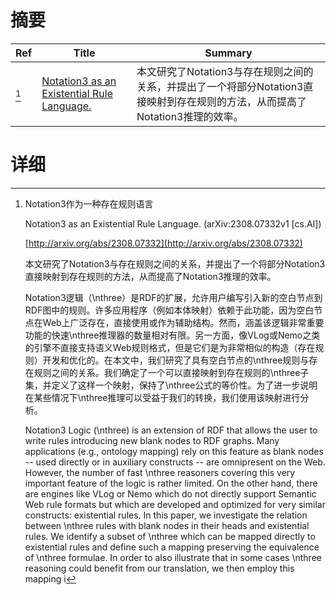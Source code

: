 # 摘要

| Ref | Title | Summary |
| --- | --- | --- |
| [^1] | [Notation3 as an Existential Rule Language.](http://arxiv.org/abs/2308.07332) | 本文研究了Notation3与存在规则之间的关系，并提出了一个将部分Notation3直接映射到存在规则的方法，从而提高了Notation3推理的效率。 |

# 详细

[^1]: Notation3作为一种存在规则语言

    Notation3 as an Existential Rule Language. (arXiv:2308.07332v1 [cs.AI])

    [http://arxiv.org/abs/2308.07332](http://arxiv.org/abs/2308.07332)

    本文研究了Notation3与存在规则之间的关系，并提出了一个将部分Notation3直接映射到存在规则的方法，从而提高了Notation3推理的效率。

    

    Notation3逻辑（\nthree）是RDF的扩展，允许用户编写引入新的空白节点到RDF图中的规则。许多应用程序（例如本体映射）依赖于此功能，因为空白节点在Web上广泛存在，直接使用或作为辅助结构。然而，涵盖该逻辑非常重要功能的快速\nthree推理器的数量相对有限。另一方面，像VLog或Nemo之类的引擎不直接支持语义Web规则格式，但是它们是为非常相似的构造（存在规则）开发和优化的。在本文中，我们研究了具有空白节点的\nthree规则与存在规则之间的关系。我们确定了一个可以直接映射到存在规则的\nthree子集，并定义了这样一个映射，保持了\nthree公式的等价性。为了进一步说明在某些情况下\nthree推理可以受益于我们的转换，我们使用该映射进行分析。

    Notation3 Logic (\nthree) is an extension of RDF that allows the user to write rules introducing new blank nodes to RDF graphs. Many applications (e.g., ontology mapping) rely on this feature as blank nodes -- used directly or in auxiliary constructs -- are omnipresent on the Web. However, the number of fast \nthree reasoners covering this very important feature of the logic is rather limited. On the other hand, there are engines like VLog or Nemo which do not directly support Semantic Web rule formats but which are developed and optimized for very similar constructs: existential rules. In this paper, we investigate the relation between \nthree rules with blank nodes in their heads and existential rules. We identify a subset of \nthree which can be mapped directly to existential rules and define such a mapping preserving the equivalence of \nthree formulae. In order to also illustrate that in some cases \nthree reasoning could benefit from our translation, we then employ this mapping i
    

